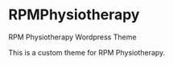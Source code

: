 # RPMPhysiotherapy
RPM Physiotherapy Wordpress Theme

This is a custom theme for RPM Physiotherapy. 
